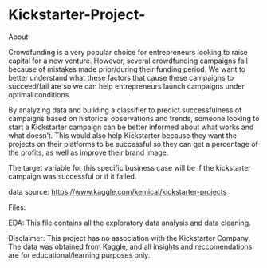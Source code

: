 # Kickstarter-Project-
About 

Crowdfunding is a very popular choice for entrepreneurs looking to raise capital for a new venture. However, several crowdfunding campaigns fail because of mistakes made prior/during their funding period. We want to better understand what these factors that cause these campaigns to succeed/fail are so we can  help entrepreneurs launch campaigns under optimal conditions.

By analyzing data and building a classifier to predict successfulness of campaigns based on historical observations and trends, someone looking to start a Kickstarter campaign can be better informed about what works and what doesn’t. This would also help Kickstarter because they want the projects on their platforms to be successful so they can get a percentage of the profits, as well as improve their brand image. 

The target variable for this specific business case will be if the kickstarter campaign was successful or if it failed. 

data source: https://www.kaggle.com/kemical/kickstarter-projects 

Files: 

EDA: This file contains all the exploratory data analysis and data cleaning. 

Disclaimer: This project has no association with the Kickstarter Company. The data was obtained from Kaggle, and all insights and reccomendations are for educational/learning purposes only. 
